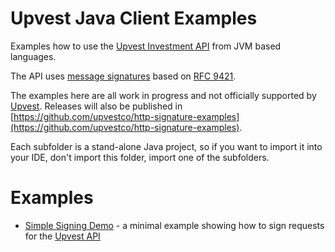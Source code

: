 # Upvest Java Client Examples

Examples how to use the [Upvest Investment API](https://docs.upvest.co) from JVM based languages. 



The API uses [message signatures](https://docs.upvest.co/documentation/concepts/api_concepts/authentication/http_message_signatures#the-role-of-http-message-signatures) based on [RFC 9421](https://datatracker.ietf.org/doc/html/rfc9421).



The examples here are all work in progress and not officially supported by [Upvest](). Releases will also be published in [https://github.com/upvestco/http-signature-examples](https://github.com/upvestco/http-signature-examples).


Each subfolder is a stand-alone Java project, so if you want to import it into your IDE, don't import this folder, import one of the subfolders.


# Examples

- [Simple Signing Demo](simple-signing-demo/) - a minimal example showing how to sign requests for the [Upvest API](https://docs.upvest.co)
